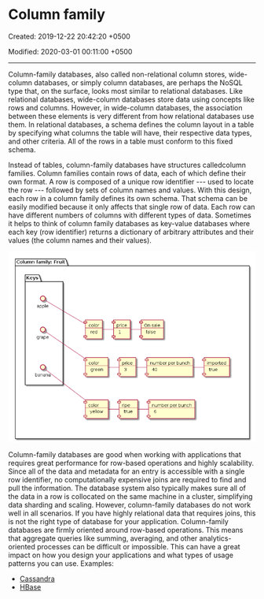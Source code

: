 # Column family

Created: 2019-12-22 20:42:20 +0500

Modified: 2020-03-01 00:11:00 +0500

---

Column-family databases, also called non-relational column stores, wide-column databases, or simply column databases, are perhaps the NoSQL type that, on the surface, looks most similar to relational databases. Like relational databases, wide-column databases store data using concepts like rows and columns. However, in wide-column databases, the association between these elements is very different from how relational databases use them.
In relational databases, a schema defines the column layout in a table by specifying what columns the table will have, their respective data types, and other criteria. All of the rows in a table must conform to this fixed schema.

Instead of tables, column-family databases have structures calledcolumn families. Column families contain rows of data, each of which define their own format. A row is composed of a unique row identifier --- used to locate the row --- followed by sets of column names and values.
With this design, each row in a column family defines its own schema. That schema can be easily modified because it only affects that single row of data. Each row can have different numbers of columns with different types of data. Sometimes it helps to think of column family databases as key-value databases where each key (row identifier) returns a dictionary of arbitrary attributes and their values (the column names and their values).

![image](media/Column-family-image1.png)

Column-family databases are good when working with applications that requires great performance for row-based operations and highly scalability. Since all of the data and metadata for an entry is accessible with a single row identifier, no computationally expensive joins are required to find and pull the information. The database system also typically makes sure all of the data in a row is collocated on the same machine in a cluster, simplifying data sharding and scaling.
However, column-family databases do not work well in all scenarios. If you have highly relational data that requires joins, this is not the right type of database for your application. Column-family databases are firmly oriented around row-based operations. This means that aggregate queries like summing, averaging, and other analytics-oriented processes can be difficult or impossible. This can have a great impact on how you design your applications and what types of usage patterns you can use.
Examples:

- [Cassandra](https://cassandra.apache.org/)
- [HBase](https://hbase.apache.org/)
